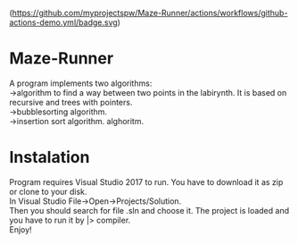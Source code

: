(https://github.com/myprojectspw/Maze-Runner/actions/workflows/github-actions-demo.yml/badge.svg)
# Maze-Runner
A program implements two algorithms: </br>
->algorithm to find a way between two points in the labirynth. It is based on recursive and trees with pointers. </br>
->bubblesorting algorithm. </br>
->insertion sort algorithm. alghoritm. </br>

# Instalation
Program requires Visual Studio 2017 to run. You have to download it as zip or clone to your disk. </br>
In Visual Studio File->Open->Projects/Solution.</br>
Then you should search for file .sln and choose it. The project is loaded and you have to run it by |> compiler. </br>
Enjoy! </br>
